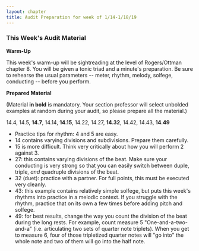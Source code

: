 ```yaml
---
layout: chapter
title: Audit Preparation for week of 1/14-1/18/19
---
```


### This Week's Audit Material

**Warm-Up**

This week's warm-up will be sightreading at the level of Rogers/Ottman chapter 8. You will be given a tonic triad and a minute's preparation. Be sure to rehearse the usual parameters -- meter, rhythm, melody, solfege, conducting -- before you perform.

**Prepared Material**

(Material **in bold** is mandatory. Your section professor will select unbolded examples at random during your audit, so please prepare all the material.)

14.4, 14.5, **14.7**, 14.14, **14.15**, 14.22, 14.27, **14.32**, 14.42, 14.43, **14.49**

- Practice tips for rhythm: 4 and 5 are easy. 
- 14 contains varying divisions and subdivisions. Prepare them carefully. 
- 15 is more difficult. Think very critically about how you will perform 2 against 3. 
- 27: this contains varying divisions of the beat. Make sure your conducting is very strong so that you can easily switch between duple, triple, *and* quadruple divisions of the beat.
- 32 (duet): practice with a partner. For full points, this must be executed very cleanly.
- 43: this example contains relatively simple solfege, but puts this week's rhythms into practice in a melodic context. If you struggle with the rhythm, practice that on its own a few times before adding pitch and solfege.
- 49: for best results, change the way you count the division of the beat during the long rests. For example, count measure 5 "One-and-a-two-and-a" (i.e. articulating two sets of quarter note triplets). When you get to measure 6, four of those tripletized quarter notes will "go into" the whole note and two of them will go into the half note.
